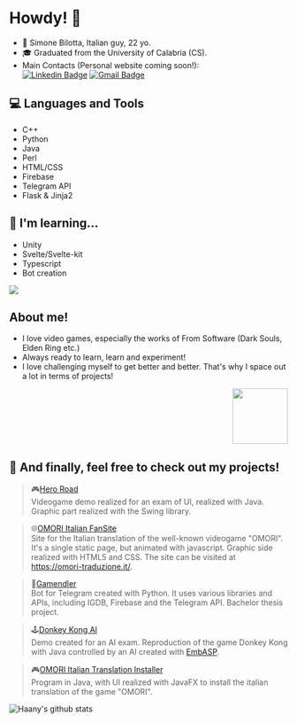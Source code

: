 # Howdy! 👋

* 👦 Simone Bilotta, Italian guy, 22 yo.
* 🎓 Graduated from the University of Calabria (CS).
* Main Contacts (Personal website coming soon!):<br>
[![Linkedin Badge](https://img.shields.io/badge/-SimoneBilotta-blue?style=flat-square&logo=Linkedin&logoColor=white&link=https://www.linkedin.com/in/simone-bilotta-268603236/)](https://www.linkedin.com/in/simone-bilotta-268603236/) [![Gmail Badge](https://img.shields.io/badge/-sispib1@gmail.com-c14438?style=flat-square&logo=Gmail&logoColor=white&link=mailto:sispib1@gmail.com)](mailto:sispib1@gmail.com)

## 💻 Languages and Tools
* C++
* Python
* Java
* Perl
* HTML/CSS
* Firebase
* Telegram API
* Flask & Jinja2

## 🌱 I'm learning...
* Unity
* Svelte/Svelte-kit
* Typescript
* Bot creation

<img src = "https://github-readme-stats.vercel.app/api/top-langs/?username=ArmorOfBerserk&layout=compact">

## About me!
* I love video games, especially the works of From Software (Dark Souls, Elden Ring etc.)
* Always ready to learn, learn and experiment!
* I love challenging myself to get better and better. That's why I space out a lot in terms of projects!
<div id="header" align="right">
  <img src="https://media.giphy.com/media/UoLt6Tm8wlSnWGfSFs/giphy.gif" width="100"/>
</div>

## 🔎 And finally, feel free to check out my projects!
> 🎮[Hero Road](https://github.com/lovaion/Hero-Road-Java)<br>
Videogame demo realized for an exam of UI, realized with Java. Graphic part realized with the Swing library.

> 🌐[OMORI Italian FanSite](https://github.com/ArmorOfBerserk/OmoriITA_gitHubPage)<br>
Site for the Italian translation of the well-known videogame "OMORI". It's a single static page, but animated with javascript. Graphic side realized with HTML5 and CSS. The site can be visited at https://omori-traduzione.it/.

> 🤖[Gamendler](https://github.com/ArmorOfBerserk/GamendlerPythonBot)<br>
>Bot for Telegram created with Python. It uses various libraries and APIs, including IGDB, Firebase and the Telegram API. Bachelor thesis project.

> 🕹️[Donkey Kong AI](https://github.com/danieleavolio/Hero-Road-Java)<br>
Demo created for an AI exam. Reproduction of the game Donkey Kong with Java controlled by an AI created with [EmbASP](https://www.mat.unical.it/calimeri/projects/embasp/).

> 🎮[OMORI Italian Translation Installer](https://github.com/ArmorOfBerserk/InstallerModOmori)<br>
Program in Java, with UI realized with JavaFX to install the italian translation of the game "OMORI".


![Haany's github stats](https://github-readme-stats.vercel.app/api?username=ArmorOfBerserk&show_icons=true&hide=[%22issues%22])

